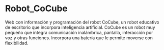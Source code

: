 # Robot_CoCube
Web con información y programación del robot CoCube, un robot educativo de escritorio que incorpora inteligencia artificial.  CoCube es un robot muy pequeño que integra comunicación inalámbrica, pantalla, interacción por voz y otras funciones. Incorpora una batería que le permite moverse con flexibilidad.
